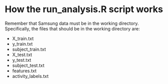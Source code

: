 # How the run_analysis.R script works

Remember that Samsung data must be in the working directory.
Specifically, the files that should be in the working directory are:
* X_train.txt
* y_train.txt
* subject_train.txt
* X_test.txt
* y_test.txt
* subject_test.txt
* features.txt
* activity_labels.txt
